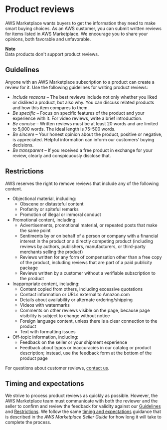 # Product reviews<a name="buyer-product-reviews"></a>

AWS Marketplace wants buyers to get the information they need to make smart buying choices\. As an AWS customer, you can submit written reviews for items listed in AWS Marketplace\. We encourage you to share your opinions, both favorable and unfavorable\. 

**Note**  
Data products don't support product reviews\.

## Guidelines<a name="review-guidelines"></a>

Anyone with an AWS Marketplace subscription to a product can create a review for it\. Use the following guidelines for writing product reviews: 
+  *Include reasons* – The best reviews include not only whether you liked or disliked a product, but also why\. You can discuss related products and how this item compares to them\. 
+  *Be specific* – Focus on specific features of the product and your experience with it\. For video reviews, write a brief introduction\. 
+  *Be concise* – Written reviews must be at least 20 words and are limited to 5,000 words\. The ideal length is 75–500 words\. 
+  *Be sincere* – Your honest opinion about the product, positive or negative, is appreciated\. Helpful information can inform our customers’ buying decisions\. 
+  *Be transparent* – If you received a free product in exchange for your review, clearly and conspicuously disclose that\. 

## Restrictions<a name="whats-not-allowed"></a>

AWS reserves the right to remove reviews that include any of the following content\.
+ Objectional material, including:
  + Obscene or distasteful content 
  + Profanity or spiteful remarks 
  + Promotion of illegal or immoral conduct 
+ Promotional content, including:
  + Advertisements, promotional material, or repeated posts that make the same point
  + Sentiments by or on behalf of a person or company with a financial interest in the product or a directly competing product \(including reviews by authors, publishers, manufacturers, or third\-party merchants selling the product\)
  + Reviews written for any form of compensation other than a free copy of the product, including reviews that are part of a paid publicity package
  + Reviews written by a customer without a verifiable subscription to the product
+ Inappropriate content, including:
  + Content copied from others, including excessive quotations
  + Contact information or URLs external to Amazon\.com 
  + Details about availability or alternate ordering/shipping 
  + Videos with watermarks 
  + Comments on other reviews visible on the page, because page visibility is subject to change without notice
  + Foreign language content, unless there is a clear connection to the product 
  + Text with formatting issues 
+ Off\-topic information, including:
  + Feedback on the seller or your shipment experience 
  + Feedback about typos or inaccuracies in our catalog or product description; instead, use the feedback form at the bottom of the product page

For questions about customer reviews, [contact us](https://aws.amazon.com/marketplace/help/contact-us)\. 

## Timing and expectations<a name="product-reviews-timing-and-expectations"></a>

We strive to process product reviews as quickly as possible\. However, the AWS Marketplace team must communicate with both the reviewer and the seller to confirm and review the feedback for validity against our [Guidelines](#review-guidelines) and [Restrictions](#whats-not-allowed)\. We follow the same [timing and expectations](https://docs.aws.amazon.com/marketplace/latest/userguide/product-submission.html#timing-and-expectations) guidance that is described in the *AWS Marketplace Seller Guide* for how long it will take to complete the process\. 